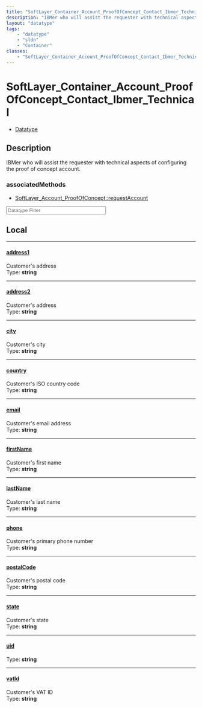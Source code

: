 ```yaml
---
title: "SoftLayer_Container_Account_ProofOfConcept_Contact_Ibmer_Technical"
description: "IBMer who will assist the requester with technical aspects of configuring the proof of concept account."
layout: "datatype"
tags:
    - "datatype"
    - "sldn"
    - "Container"
classes:
    - "SoftLayer_Container_Account_ProofOfConcept_Contact_Ibmer_Technical"
---
```


# SoftLayer_Container_Account_ProofOfConcept_Contact_Ibmer_Technical
<div id='service-datatype'>
    <ul id='sldn-reference-tabs'>
        <li id='datatype'> <a href='/reference/datatypes/SoftLayer_Container_Account_ProofOfConcept_Contact_Ibmer_Technical' >Datatype</a></li>
    </ul>
</div>

## Description 
IBMer who will assist the requester with technical aspects of configuring the proof of concept account. 


### associatedMethods

*  [SoftLayer_Account_ProofOfConcept::requestAccount](/reference/services/SoftLayer_Account_ProofOfConcept/requestAccount )





<!-- Filer BEGIN -->
<div class="view-filters">
        <div class="clearfix">
            <div class="search-input-box">
                <input placeholder="Datatype Filter" onkeyup="titleSearch(inputId='prop-input', divId='properties', elementClass='prop-row')" 
                    type="text" id="prop-input" value="" size="30" maxlength="128" class="form-text">
            </div>
        </div>
</div>
<!-- Filer END -->

<div id="properties" class="content">
<div id="localProperties" class="prop-content" >

## Local
<div class="prop-row">

-----
[address1]: #address1
#### [address1]
Customer's address  
<span class="type-label">Type: </span>**string**


</div>
<div class="prop-row">

-----
[address2]: #address2
#### [address2]
Customer's address  
<span class="type-label">Type: </span>**string**


</div>
<div class="prop-row">

-----
[city]: #city
#### [city]
Customer's city  
<span class="type-label">Type: </span>**string**


</div>
<div class="prop-row">

-----
[country]: #country
#### [country]
Customer's ISO country code  
<span class="type-label">Type: </span>**string**


</div>
<div class="prop-row">

-----
[email]: #email
#### [email]
Customer's email address  
<span class="type-label">Type: </span>**string**


</div>
<div class="prop-row">

-----
[firstName]: #firstname
#### [firstName]
Customer's first name  
<span class="type-label">Type: </span>**string**


</div>
<div class="prop-row">

-----
[lastName]: #lastname
#### [lastName]
Customer's last name  
<span class="type-label">Type: </span>**string**


</div>
<div class="prop-row">

-----
[phone]: #phone
#### [phone]
Customer's primary phone number  
<span class="type-label">Type: </span>**string**


</div>
<div class="prop-row">

-----
[postalCode]: #postalcode
#### [postalCode]
Customer's postal code  
<span class="type-label">Type: </span>**string**


</div>
<div class="prop-row">

-----
[state]: #state
#### [state]
Customer's state  
<span class="type-label">Type: </span>**string**


</div>
<div class="prop-row">

-----
[uid]: #uid
#### [uid]
  
<span class="type-label">Type: </span>**string**


</div>
<div class="prop-row">

-----
[vatId]: #vatid
#### [vatId]
Customer's VAT ID  
<span class="type-label">Type: </span>**string**


</div>
</div>
<!-- LOCAL PROPERTY END -->

</div>


